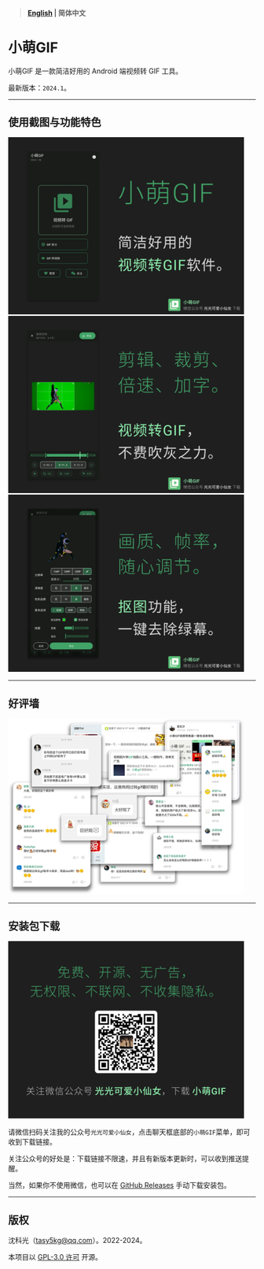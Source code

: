 > #### [English](/README.md) | 简体中文

# 小萌GIF

小萌GIF 是一款简洁好用的 Android 端视频转 GIF 工具。

最新版本：`2024.1`。

---

## 使用截图与功能特色

<img src="img1.webp" width="480"/>

<img src="img2.webp" width="480"/>

<img src="img3.webp" width="480"/>

---

## 好评墙

<img src="img11.webp" width="480"/>

---

## 安装包下载

<img src="img4.webp" width="480"/>

请微信扫码关注我的公众号`光光可爱小仙女`，点击聊天框底部的`小萌GIF`菜单，即可收到下载链接。

关注公众号的好处是：下载链接不限速，并且有新版本更新时，可以收到推送提醒。

当然，如果你不使用微信，也可以在 [GitHub Releases](https://github.com/tasy5kg/CuteGIF/releases/latest) 手动下载安装包。

---

## 版权

沈科光（[tasy5kg@qq.com](mailto:tasy5kg@qq.com)）。2022-2024。

本项目以 [GPL-3.0 许可](/COPYING) 开源。